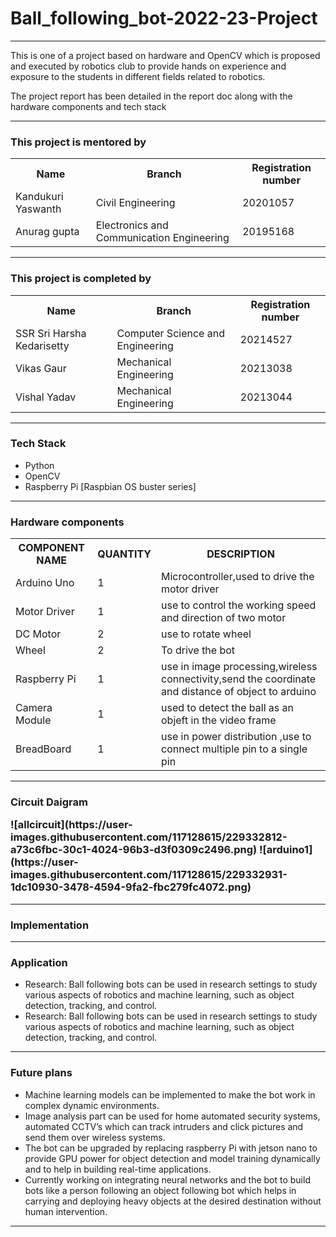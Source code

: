 <h1>Ball_following_bot-2022-23-Project</h1>
<hr>
<p>This is one of a project based on hardware and OpenCV which is proposed and executed by robotics club to provide hands on experience and exposure to the students in different fields related to robotics.</p>
<p>The project report has been detailed in the report doc along with the hardware components and tech stack</p>
<hr>
<h3>This project is mentored by</h3>
<table>
  <tr>
    <th>Name</th>
    <th>Branch</th>
    <th>Registration number</th>
  </tr>
  <tr>
    <td>Kandukuri Yaswanth</td>
    <td>Civil Engineering</td>
    <td>20201057</td>
  </tr>
  <tr>
    <td>Anurag gupta</td>
    <td>Electronics and Communication Engineering</td>
    <td>20195168</td>
  </tr>
 </table>
 <hr>
<h3>This project is completed by</h3>
<table>
  <tr>
    <th>Name</th>
    <th>Branch</th>
    <th>Registration number</th>
  </tr>
  <tr>
    <td>SSR Sri Harsha Kedarisetty</td>
    <td>Computer Science and Engineering</td>
    <td>20214527</td>
  </tr>
  <tr>
    <td>Vikas Gaur</td>
    <td>Mechanical Engineering</td>
    <td>20213038</td>
  </tr>
  <tr>
    <td>Vishal Yadav</td>
    <td>Mechanical Engineering</td>
    <td>20213044</td>
  </tr>
 </table>
<hr>
<h3> Tech Stack </h3>
<ul>
  <li>Python</li>
  <li>OpenCV</li>
  <li>Raspberry Pi [Raspbian OS buster series]</li>
 </ul>
<hr>
<h3>Hardware components</h3>
   <table> 
    <tr>
          <th>COMPONENT NAME</th>
          <th>QUANTITY</th>
          <th>DESCRIPTION</th>
        </tr>
        <tr>
          <td>Arduino Uno</td>
          <td>  1</td>
          <td>Microcontroller,used to drive the motor driver</td>
        </tr>
        <tr>
          <td>Motor Driver</td>
          <td>1</td>
          <td>use to control the working speed and direction of two motor</td>
        </tr>
        <tr>
          <td>DC Motor</td>
          <td>2</td>
          <td>use to rotate wheel</td>
        </tr>
        <tr>
          <td>Wheel</td>
          <td>2</td>
          <td>To drive the bot</td>
        </tr>
        <tr>
          <td>Raspberry Pi</td>
          <td>1</td>
          <td>use in image processing,wireless connectivity,send the coordinate and distance of object to arduino</td>
        </tr>
        <tr>
          <td>Camera Module</td>
          <td>1</td>
          <td>used to detect the ball as an objeft in the video frame</td>
        </tr>
        <tr>
          <td>BreadBoard</td>
          <td>1</td>
          <td>use in power distribution ,use to connect multiple pin to a single pin</td>
        </tr>
     </table>
   
   <hr>
   <h3>Circuit Daigram</h>
   <p>
  ![allcircuit](https://user-images.githubusercontent.com/117128615/229332812-a73c6fbc-30c1-4024-96b3-d3f0309c2496.png)
   ![arduino1](https://user-images.githubusercontent.com/117128615/229332931-1dc10930-3478-4594-9fa2-fbc279fc4072.png)
  </p>
<hr>
<h3>Implementation</h3>
   
     
<hr>
<h3>Application</h3>
<ul>
<li> Research: Ball following bots can be used in research settings to study various aspects of robotics and machine learning, such as object detection, tracking, and control.</li>
<li>Research: Ball following bots can be used in research settings to study various aspects of robotics and machine learning, such as object detection, tracking, and control.</li>
</ul>

<hr>
<h3>Future plans</h3>
<ul>
<li>Machine learning models can be implemented to make the bot work in complex dynamic environments.</li>
<li>Image analysis part can be used for home automated security systems, automated CCTV’s which can track intruders and click pictures and send them over wireless systems.</li>
<li>The bot can be upgraded by replacing raspberry Pi with jetson nano to provide GPU power for object detection and model training dynamically and to help in building real-time applications.</li>
<li>Currently working on integrating neural networks and the bot to build bots like a person following an object following bot which helps in carrying and deploying heavy objects at the desired destination without human intervention.</li>
  </ul>
<hr>
